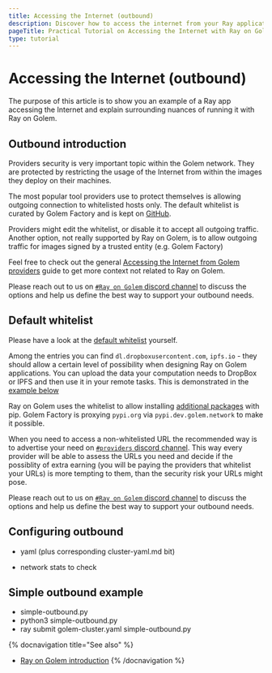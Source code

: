 ```yaml
---
title: Accessing the Internet (outbound) 
description: Discover how to access the internet from your Ray applications with this hands-on guide, featuring code examples, and yaml configurations.
pageTitle: Practical Tutorial on Accessing the Internet with Ray on Golem
type: tutorial
---
```


# Accessing the Internet (outbound)

The purpose of this article is to show you an example of a Ray app accessing the Internet and explain surrounding nuances of running it with Ray on Golem.

## Outbound introduction

Providers security is very important topic within the Golem network. 
They are protected by restricting the usage of the Internet from within the images they deploy on their machines.

The most popular tool providers use to protect themselves is allowing outgoing connection to whitelisted hosts only.
The default whitelist is curated by Golem Factory and is kept on [GitHub](https://github.com/golemfactory/ya-installer-resources/tree/main/whitelist).

Providers might edit the whitelist, or disable it to accept all outgoing traffic. 
Another option, not really supported by Ray on Golem, is to allow outgoing traffic for images signed by a trusted entity (e.g. Golem Factory)

Feel free to check out the general [Accessing the Internet from Golem providers](/docs/creators/javascript/guides/accessing-internet) guide to get more context not related to Ray on Golem.

Please reach out to us on [`#Ray on Golem` discord channel](https://chat.golem.network/) to discuss the options and help us define the best way to support your outbound needs.

## Default whitelist

Please have a look at the [default whitelist](https://github.com/golemfactory/ya-installer-resources/tree/main/whitelist) yourself.

Among the entries you can find `dl.dropboxusercontent.com`, `ipfs.io` - they should allow a certain level of possibility when designing Ray on Golem applications. 
You can upload the data your computation needs to DropBox or IPFS and then use it in your remote tasks. This is demonstrated in the [example below](#simple-outbound-example)

Ray on Golem uses the whitelist to allow installing [additional packages](/docs/creators/ray/cluster-yaml#initialization-commands) with pip. 
Golem Factory is proxying `pypi.org` via `pypi.dev.golem.network` to make it possible.

When you need to access a non-whitelisted URL the recommended way is to advertise your need on [`#providers` discord channel](https://chat.golem.network/).
This way every provider will be able to assess the URLs you need and decide 
if the possiblity of extra earning (you will be paying the providers that whitelist your URLs) is more tempting to them, than the security risk your URLs might pose.

Please reach out to us on [`#Ray on Golem` discord channel](https://chat.golem.network/) to discuss the options and help us define the best way to support your outbound needs.

## Configuring outbound

- yaml (plus corresponding cluster-yaml.md bit)

- network stats to check

## Simple outbound example

- simple-outbound.py
- python3 simple-outbound.py
- ray submit golem-cluster.yaml simple-outbound.py

{% docnavigation title="See also" %}
- [Ray on Golem introduction](/docs/creators/ray)
{% /docnavigation %}
